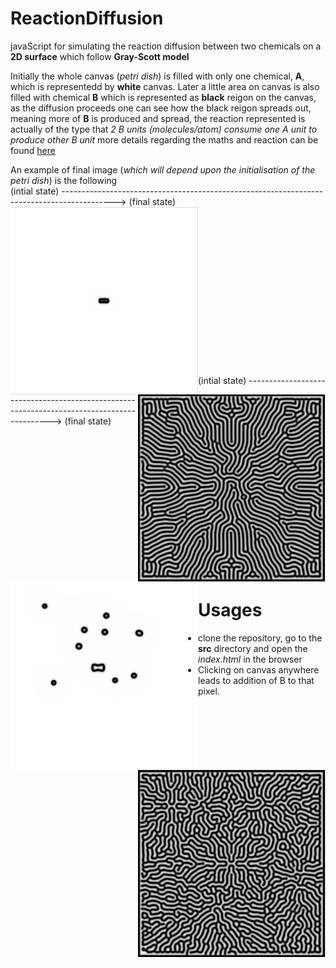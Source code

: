 # ReactionDiffusion
javaScript for simulating the reaction diffusion between two chemicals on a **2D surface** which follow **Gray-Scott model**

Initially the whole canvas (*petri dish*) is filled with only one chemical, **A**, which is representedd by **white** canvas. Later a little area on canvas is also filled with chemical **B** which is represented as **black** reigon on the canvas, as the diffusion proceeds one can see how the black reigon spreads out, meaning more of **B** is produced and spread, the reaction represented is actually of the type that *2 B units (molecules/atom) consume one A unit to produce other B unit* more details regarding the maths and reaction can be found [here](http://karlsims.com/rd.html)

An example of final image (*which will depend upon the initialisation of the petri dish*) is the following
<br/>
(intial state) -------------------------------------------------------------------------------------------> (final state)
<br/>
<img src="https://github.com/udion/ReactionDiffusion/blob/interactive/images/initialstate0.png" align="left" height="300" width="300">
<img src="https://github.com/udion/ReactionDiffusion/blob/interactive/images/diffusionpattern0.png" align="right" height="300" width="300">
<br/>
<br/>
<br/>
<br/>
<br/>
<br/>
<br/>
<br/>
<br/>
<br/>
<br/>
<br/>
<br/>
<br/>

<br/>
(intial state) -------------------------------------------------------------------------------------------> (final state)
<br/>
<img src="https://github.com/udion/ReactionDiffusion/blob/interactive/images/initialstate1.png" align="left" height="300" width="300">
<img src="https://github.com/udion/ReactionDiffusion/blob/interactive/images/diffusionpattern1.png" align="right" height="300" width="300">
<br/>
<br/>
<br/>
<br/>
<br/>
<br/>
<br/>
<br/>
<br/>
<br/>
<br/>
<br/>
<br/>
<br/>

# Usages
* clone the repository, go to the **src** directory and open the *index.html* in the browser
* Clicking on canvas anywhere leads to addition of B to that pixel.
